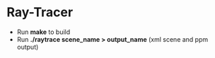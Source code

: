 # Ray-Tracer
* Run **make** to build
* Run **./raytrace scene_name > output_name** (xml scene and ppm output)
